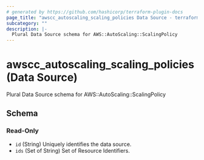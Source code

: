 ```yaml
---
# generated by https://github.com/hashicorp/terraform-plugin-docs
page_title: "awscc_autoscaling_scaling_policies Data Source - terraform-provider-awscc"
subcategory: ""
description: |-
  Plural Data Source schema for AWS::AutoScaling::ScalingPolicy
---
```


# awscc_autoscaling_scaling_policies (Data Source)

Plural Data Source schema for AWS::AutoScaling::ScalingPolicy



<!-- schema generated by tfplugindocs -->
## Schema

### Read-Only

- `id` (String) Uniquely identifies the data source.
- `ids` (Set of String) Set of Resource Identifiers.
